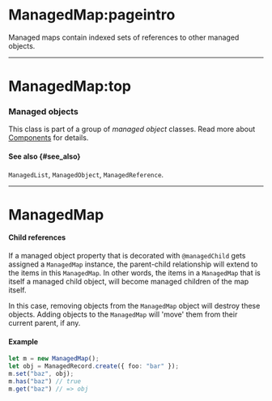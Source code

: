 # ManagedMap:pageintro
Managed maps contain indexed sets of references to other managed objects.

---
# ManagedMap:top
### Managed objects
This class is part of a group of _managed object_ classes. Read more about [Components](/docs/guides/concepts/components) for details.

#### See also {#see_also}
`ManagedList`, `ManagedObject`, `ManagedReference`.

---
# ManagedMap

#### Child references

If a managed object property that is decorated with `@managedChild` gets assigned a `ManagedMap` instance, the parent-child relationship will extend to the items in this `ManagedMap`. In other words, the items in a `ManagedMap` that is itself a managed child object, will become managed children of the map itself.

In this case, removing objects from the `ManagedMap` object will destroy these objects. Adding objects to the `ManagedMap` will 'move' them from their current parent, if any.

#### Example
```typescript
let m = new ManagedMap();
let obj = ManagedRecord.create({ foo: "bar" });
m.set("baz", obj);
m.has("baz") // true
m.get("baz") // => obj
```

